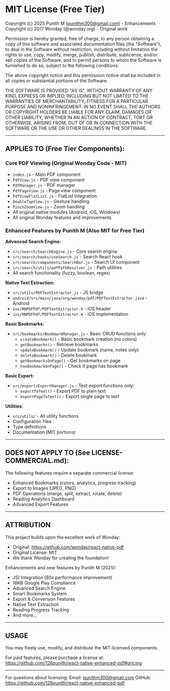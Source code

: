 # MIT License (Free Tier)

Copyright (c) 2025 Punith M (punithm300@gmail.com) - Enhancements  
Copyright (c) 2017 Wonday (@wonday.org) - Original work

Permission is hereby granted, free of charge, to any person obtaining a copy
of this software and associated documentation files (the "Software"), to deal
in the Software without restriction, including without limitation the rights
to use, copy, modify, merge, publish, distribute, sublicense, and/or sell
copies of the Software, and to permit persons to whom the Software is
furnished to do so, subject to the following conditions:

The above copyright notice and this permission notice shall be included in all
copies or substantial portions of the Software.

THE SOFTWARE IS PROVIDED "AS IS", WITHOUT WARRANTY OF ANY KIND, EXPRESS OR
IMPLIED, INCLUDING BUT NOT LIMITED TO THE WARRANTIES OF MERCHANTABILITY,
FITNESS FOR A PARTICULAR PURPOSE AND NONINFRINGEMENT. IN NO EVENT SHALL THE
AUTHORS OR COPYRIGHT HOLDERS BE LIABLE FOR ANY CLAIM, DAMAGES OR OTHER
LIABILITY, WHETHER IN AN ACTION OF CONTRACT, TORT OR OTHERWISE, ARISING FROM,
OUT OF OR IN CONNECTION WITH THE SOFTWARE OR THE USE OR OTHER DEALINGS IN THE
SOFTWARE.

---

## APPLIES TO (Free Tier Components):

### Core PDF Viewing (Original Wonday Code - MIT)
- `index.js` - Main PDF component
- `PdfView.js` - PDF view component
- `PdfManager.js` - PDF manager
- `PdfPageView.js` - Page view component
- `PdfViewFlatList.js` - FlatList integration
- `DoubleTapView.js` - Gesture handling
- `PinchZoomView.js` - Zoom handling
- All original native modules (Android, iOS, Windows)
- All original Wonday features and improvements

### Enhanced Features by Punith M (Also MIT for Free Tier)

**Advanced Search Engine:**
- `src/search/SearchEngine.js` - Core search engine
- `src/search/hooks/useSearch.js` - Search React hook
- `src/search/components/SearchBar.js` - Search UI component
- `src/search/utils/pdfPathResolver.js` - Path utilities
- All search functionality (fuzzy, boolean, regex)

**Native Text Extraction:**
- `src/utils/PDFTextExtractor.js` - JS bridge
- `android/src/main/java/org/wonday/pdf/PDFTextExtractor.java` - Android
- `ios/RNPDFPdf/PDFTextExtractor.h` - iOS header
- `ios/RNPDFPdf/PDFTextExtractor.m` - iOS implementation

**Basic Bookmarks:**
- `src/bookmarks/BookmarkManager.js` - Basic CRUD functions only:
  - `createBookmark()` - Basic bookmark creation (no colors)
  - `getBookmarks()` - Retrieve bookmarks
  - `updateBookmark()` - Update bookmark (name, notes only)
  - `deleteBookmark()` - Delete bookmark
  - `getBookmarksOnPage()` - Get bookmarks on page
  - `hasBookmarkOnPage()` - Check if page has bookmark

**Basic Export:**
- `src/export/ExportManager.js` - Text export functions only:
  - `exportToText()` - Export PDF to plain text
  - `exportPageToText()` - Export single page to text

**Utilities:**
- `src/utils/` - All utility functions
- Configuration files
- Type definitions
- Documentation (MIT portions)

---

## DOES NOT APPLY TO (See LICENSE-COMMERCIAL.md):

The following features require a separate commercial license:
- Enhanced Bookmarks (colors, analytics, progress tracking)
- Export to Images (JPEG, PNG)
- PDF Operations (merge, split, extract, rotate, delete)
- Reading Analytics Dashboard
- Advanced Export Features

---

## ATTRIBUTION

This project builds upon the excellent work of Wonday:
- Original: https://github.com/wonday/react-native-pdf
- Original License: MIT
- We thank Wonday for creating the foundation!

Enhancements and new features by Punith M (2025):
- JSI Integration (80x performance improvement)
- 16KB Google Play Compliance
- Advanced Search Engine
- Smart Bookmarks System
- Export & Conversion Features
- Native Text Extraction
- Reading Progress Tracking
- And more...

---

## USAGE

You may freely use, modify, and distribute the MIT-licensed components.

For paid features, please purchase a license at:
https://github.com/126punith/react-native-enhanced-pdf#pricing

---

For questions about licensing:
Email: punithm300@gmail.com
GitHub: https://github.com/126punith/react-native-enhanced-pdf
